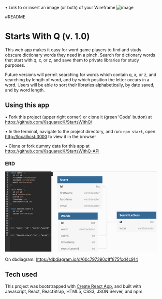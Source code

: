 
•	Link to or insert an image (or both) of your Wireframe
![image](https://user-images.githubusercontent.com/39713451/129374589-8092edeb-b49c-47a6-a2fb-83f03afdedfb.png)

#README

# Starts With Q (v. 1.0)

This web app makes it easy for word game players to find and study obscure dictionary words they need in a pinch. Search for dictionary words that start with q, x, or z, and save them to private libraries for study purposes.

Future versions will permit searching for words which contain q, x, or z, and searching by length of word, and by which position the letter occurs in a word. Users will be able to sort their libraries alphabetically, by date saved, and by word length.

## Using this app

• Fork this project (upper right corner) or clone it (green 'Code' button) at https://github.com/KsquaredK/StartsWithQ/

• In the terminal, navigate to the project directory, and run: `npm start`, open [http://localhost:3000](http://localhost:3000) to view it in the browser

• Clone or fork dummy data for this app at https://github.com/KsquaredK/StartsWithQ-API 

### ERD
![image](https://github.com/KsquaredK/StartsWithQ/blob/main/src/components/assets/ERD_StartsWithQ.png)

On dbdiagram: https://dbdiagram.io/d/60c797390c1ff875fcd4c914




## Tech used
This project was bootstrapped with [Create React App](https://github.com/facebook/create-react-app), and built with Javascript, React, ReactStrap, HTML5, CSS3, JSON Server, and npm.
